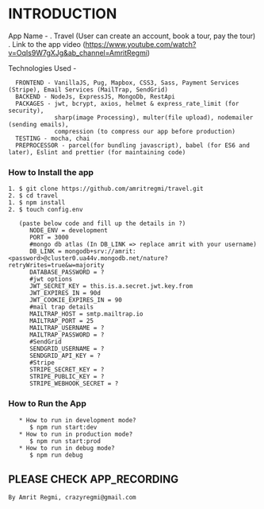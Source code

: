# INTRODUCTION #
   App Name - 
      . Travel (User can create an account, book a tour, pay the tour)
      . Link to the app video (https://www.youtube.com/watch?v=OqIs9W7gXJg&ab_channel=AmritRegmi)
      
   Technologies Used - 
   
      FRONTEND - VanillaJS, Pug, Mapbox, CSS3, Sass, Payment Services (Stripe), Email Services (MailTrap, SendGrid)
      BACKEND - NodeJs, ExpressJS, MongoDb, RestApi
      PACKAGES - jwt, bcrypt, axios, helmet & express_rate_limit (for security), 
                 sharp(image Processing), multer(file upload), nodemailer (sending emails), 
                 compression (to compress our app before production)
      TESTING - mocha, chai 
      PREPROCESSOR - parcel(for bundling javascript), babel (for ES6 and later), Eslint and prettier (for maintaining code)

### How to Install the app
   ```
   1. $ git clone https://github.com/amritregmi/travel.git
   2. $ cd travel
   1. $ npm install
   2. $ touch config.env
   
      (paste below code and fill up the details in ?)
         NODE_ENV = development
         PORT = 3000
         #mongo db atlas (In DB_LINK => replace amrit with your username)
         DB_LINK = mongodb+srv://amrit:<password>@cluster0.ua44v.mongodb.net/nature?retryWrites=true&w=majority
         DATABASE_PASSWORD = ?
         #jwt options
         JWT_SECRET_KEY = this.is.a.secret.jwt.key.from
         JWT_EXPIRES_IN = 90d
         JWT_COOKIE_EXPIRES_IN = 90
         #mail trap details 
         MAILTRAP_HOST = smtp.mailtrap.io
         MAILTRAP_PORT = 25 
         MAILTRAP_USERNAME = ?
         MAILTRAP_PASSWORD = ?
         #SendGrid 
         SENDGRID_USERNAME = ?
         SENDGRID_API_KEY = ?
         #Stripe
         STRIPE_SECRET_KEY = ?
         STRIPE_PUBLIC_KEY = ?
         STRIPE_WEBHOOK_SECRET = ?
   ```
 ### How to Run the App 
   ```
      * How to run in development mode?
         $ npm run start:dev
      * How to run in production mode?
         $ npm run start:prod
      * How to run in debug mode?
         $ npm run debug
   ```
## PLEASE CHECK APP_RECORDING

   `By Amrit Regmi, crazyregmi@gmail.com`
